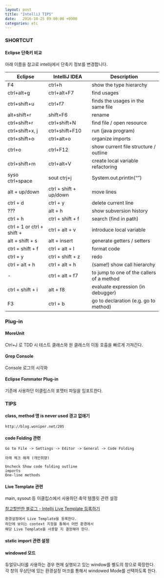 ```yaml
---
layout: post
title: "IntelliJ TIPS"
date:   2016-10-25 09:00:00 +0900
categories: etc 
---
```


### SHORTCUT

#### Eclipse 단축키 비교
아래 이름을 참고로 intellij에서 단축키 정보를 변경합니다.

Eclipse	| IntelliJ IDEA | Description
------------- | ------------- | -------------
F4	|ctrl+h|	show the type hierarchy
ctrl+alt+g	|ctrl+alt+F7|	find usages
ctrl+shift+u|	ctrl+f7	|finds the usages in the same file
alt+shift+r	|shift+F6	|rename
ctrl+shift+r|	ctrl+shift+N	|find file / open resource
ctrl+shift+x, j	|ctrl+shift+F10|	run (java program)
ctrl+shift+o|	ctrl+alt+o	|organize imports
ctrl+o	|ctrl+F12	|show current file structure / outline
ctrl+shift+m	|ctrl+alt+V	|create local variable refactoring
syso ctrl+space	|sout ctrj+j	|System.out.println(“”)
alt + up/down	|ctrl + shift + up/down|	move lines
ctrl + d	|ctrl + y	|delete current line
???	|alt + h	|show subversion history
ctrl + h	|ctrl + shift + f	|search (find in path)
ctrl + 1 or ctrl + shift +  |	ctrl + alt + v	|introduce local variable
alt + shift + s	|alt + insert|	generate getters / setters
ctrl + shift + f|	ctrl + alt + l	|format code
ctrl + y	|ctrl + shift + z	|redo
ctrl + alt + h	|ctrl + alt + h |(same!)	show call hierarchy
-	|ctrl + alt + f7|	to jump to one of the callers of a method
ctrl + shift + i|	alt + f8 |	evaluate expression (in debugger)
F3	|ctrl + b	|go to declaration (e.g. go to method)

### Plug-in

#### MoreUnit
Ctrl+J 로 TDD 시 테스트 클래스와 원 클래스의 이동 호흡을 빠르게 가져간다. 

#### Grep Console
Console 로그의 시각화

#### Eclipse Fommater Plug-in
기존에 사용하던 이클립스의 포맷터 파일을 임포트한다.

### TIPS

#### class, method 명 is never used 경고 없애기
~~~
http://blog.woniper.net/205
~~~

#### code Folding 관련
~~~
Go to File -> Settings -> Editor -> General -> Code Folding

아래 체크 해제 (개인취향)

Uncheck Show code folding outline
imports
One-line methods
~~~

#### Live Template 관련
main, sysout 등 이클립스에서 사용하던 축약 템플릿 관련 설정

[참고할만한 블로그 - Intellij Live Template 등록하기](http://uncle-bae.blogspot.kr/2015/09/intellij-live-template.html)

~~~
환경설정에서 Live Template을 등록한다. 
하단에 보이는 context 지정을 통해서 어떤 환경에서 
해당 Live Template을 사용할 지 결정해야 한다.
~~~

#### static import 관련 설정

#### windowed 모드
듀얼모니터를 사용하는 경우 현재 실행되고 있는 window를 별도의 창으로 확장한다.
각 창의 우상단에 있는 환경설정 마크를 통해서 windowed Mode를 선택하도록 한다.